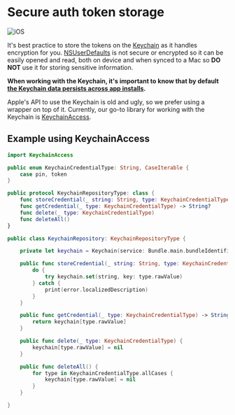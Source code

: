# Secure auth token storage

![iOS](https://img.shields.io/badge/platform-iOS-blue)

It's best practice to store the tokens on the [Keychain](https://developer.apple.com/documentation/security/keychain_services) as it handles encryption for you. [NSUserDefaults](https://developer.apple.com/documentation/foundation/nsuserdefaults) is not secure or encrypted so it can be easily opened and read, both on device and when synced to a Mac so **DO NOT** use it for storing sensitive information.

**When working with the Keychain, it's important to know that by default [the Keychain data persists across app installs](working-with-the-keychain-on-ios.md#Keychain-data-persistency).**

Apple's API to use the Keychain is old and ugly, so we prefer using a wrapper on top of it. Currently, our go-to library for working with the Keychain is [KeychainAccess](https://github.com/kishikawakatsumi/KeychainAccess).

## Example using KeychainAccess

```swift
import KeychainAccess

public enum KeychainCredentialType: String, CaseIterable {
    case pin, token
}

public protocol KeychainRepositoryType: class {
    func storeCredential(_ string: String, type: KeychainCredentialType)
    func getCredential(_ type: KeychainCredentialType) -> String?
    func delete(_ type: KeychainCredentialType)
    func deleteAll()
}

public class KeychainRepository: KeychainRepositoryType {

    private let keychain = Keychain(service: Bundle.main.bundleIdentifier!)

    public func storeCredential(_ string: String, type: KeychainCredentialType) {
        do {
            try keychain.set(string, key: type.rawValue)
        } catch {
            print(error.localizedDescription)
        }
    }

    public func getCredential(_ type: KeychainCredentialType) -> String? {
        return keychain[type.rawValue]
    }

    public func delete(_ type: KeychainCredentialType) {
        keychain[type.rawValue] = nil
    }

    public func deleteAll() {
        for type in KeychainCredentialType.allCases {
            keychain[type.rawValue] = nil
        }
    }

}
```
